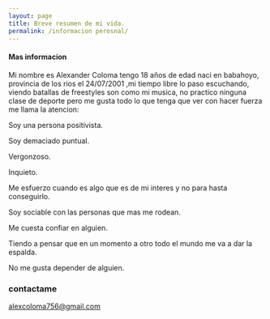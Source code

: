 ```yaml
---
layout: page
title: Breve resumen de mi vida.
permalink: /informacion perosnal/
---
```


#### Mas informacion

Mi nombre es Alexander Coloma tengo 18 años de edad naci en babahoyo, provincia de los rios el 24/07/2001 ,mi tiempo libre lo paso escuchando, viendo batallas de freestyles son como mi musica, no practico ninguna clase de deporte pero me gusta todo lo que tenga que ver con hacer fuerza me llama la atencion:

Soy una persona positivista.

Soy demaciado puntual.

Vergonzoso.

Inquieto.

Me esfuerzo cuando es algo que es de mi interes y no para hasta conseguirlo.

Soy sociable con las personas que mas me rodean.

Me cuesta confiar en alguien.

Tiendo a pensar que en un momento a otro todo el mundo me va a dar la espalda.

No me gusta depender de alguien.

### contactame

[alexcoloma756@gmail.com](mailto:alexcoloma756@gmail.com)
